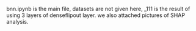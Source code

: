bnn.ipynb is the main file, datasets are not given here, _111 is the result of using 3 layers of denseflipout layer. we also attached pictures of SHAP analysis. 
